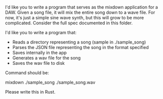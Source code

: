 I'd like you to write a program that serves as the mixdown application for a DAW. Given a song file, it will mix the entire song down to a wave file. For now, it's just a simple sine wave synth, but this will grow to be more complicated. Consider the full spec documented in this folder.

I'd like you to write a program that:

- Reads a directory representing a song (sample in ./sample_song)
- Parses the JSON file representing the song in the format specified
- Saves internally in the app
- Generates a wav file for the song
- Saves the wav file to disk

Command should be:

mixdown ./sample_song ./sample_song.wav

Please write this in Rust.